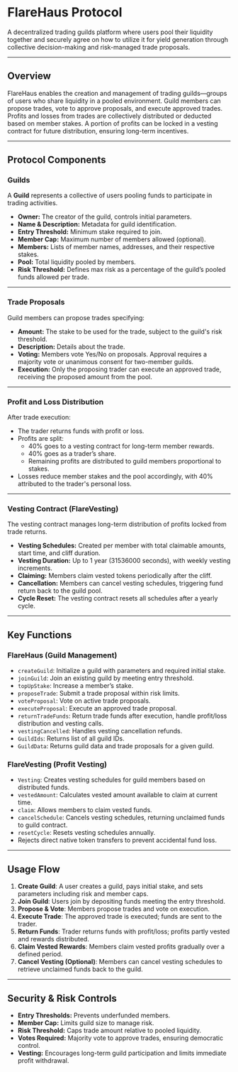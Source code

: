 # FlareHaus Protocol

A decentralized trading guilds platform where users pool their liquidity together and securely agree on how to utilize it for yield generation through collective decision-making and risk-managed trade proposals.

---

## Overview

FlareHaus enables the creation and management of trading guilds—groups of users who share liquidity in a pooled environment. Guild members can propose trades, vote to approve proposals, and execute approved trades. Profits and losses from trades are collectively distributed or deducted based on member stakes. A portion of profits can be locked in a vesting contract for future distribution, ensuring long-term incentives.

---

## Protocol Components

### Guilds

A **Guild** represents a collective of users pooling funds to participate in trading activities.

- **Owner:** The creator of the guild, controls initial parameters.
- **Name & Description:** Metadata for guild identification.
- **Entry Threshold:** Minimum stake required to join.
- **Member Cap:** Maximum number of members allowed (optional).
- **Members:** Lists of member names, addresses, and their respective stakes.
- **Pool:** Total liquidity pooled by members.
- **Risk Threshold:** Defines max risk as a percentage of the guild’s pooled funds allowed per trade.

---

### Trade Proposals

Guild members can propose trades specifying:

- **Amount:** The stake to be used for the trade, subject to the guild's risk threshold.
- **Description:** Details about the trade.
- **Voting:** Members vote Yes/No on proposals. Approval requires a majority vote or unanimous consent for two-member guilds.
- **Execution:** Only the proposing trader can execute an approved trade, receiving the proposed amount from the pool.

---

### Profit and Loss Distribution

After trade execution:

- The trader returns funds with profit or loss.
- Profits are split: 
  - 40% goes to a vesting contract for long-term member rewards.
  - 40% goes as a trader’s share.
  - Remaining profits are distributed to guild members proportional to stakes.
- Losses reduce member stakes and the pool accordingly, with 40% attributed to the trader's personal loss.

---

### Vesting Contract (FlareVesting)

The vesting contract manages long-term distribution of profits locked from trade returns.

- **Vesting Schedules:** Created per member with total claimable amounts, start time, and cliff duration.
- **Vesting Duration:** Up to 1 year (31536000 seconds), with weekly vesting increments.
- **Claiming:** Members claim vested tokens periodically after the cliff.
- **Cancellation:** Members can cancel vesting schedules, triggering fund return back to the guild pool.
- **Cycle Reset:** The vesting contract resets all schedules after a yearly cycle.

---

## Key Functions

### FlareHaus (Guild Management)

- `createGuild`: Initialize a guild with parameters and required initial stake.
- `joinGuild`: Join an existing guild by meeting entry threshold.
- `topUpStake`: Increase a member’s stake.
- `proposeTrade`: Submit a trade proposal within risk limits.
- `voteProposal`: Vote on active trade proposals.
- `executeProposal`: Execute an approved trade proposal.
- `returnTradeFunds`: Return trade funds after execution, handle profit/loss distribution and vesting calls.
- `vestingCancelled`: Handles vesting cancellation refunds.
- `GuildIds`: Returns list of all guild IDs.
- `GuildData`: Returns guild data and trade proposals for a given guild.

### FlareVesting (Profit Vesting)

- `Vesting`: Creates vesting schedules for guild members based on distributed funds.
- `vestedAmount`: Calculates vested amount available to claim at current time.
- `claim`: Allows members to claim vested funds.
- `cancelSchedule`: Cancels vesting schedules, returning unclaimed funds to guild contract.
- `resetCycle`: Resets vesting schedules annually.
- Rejects direct native token transfers to prevent accidental fund loss.

---

## Usage Flow

1. **Create Guild**: A user creates a guild, pays initial stake, and sets parameters including risk and member caps.
2. **Join Guild**: Users join by depositing funds meeting the entry threshold.
3. **Propose & Vote**: Members propose trades and vote on execution.
4. **Execute Trade**: The approved trade is executed; funds are sent to the trader.
5. **Return Funds**: Trader returns funds with profit/loss; profits partly vested and rewards distributed.
6. **Claim Vested Rewards**: Members claim vested profits gradually over a defined period.
7. **Cancel Vesting (Optional)**: Members can cancel vesting schedules to retrieve unclaimed funds back to the guild.

---

## Security & Risk Controls

- **Entry Thresholds:** Prevents underfunded members.
- **Member Cap:** Limits guild size to manage risk.
- **Risk Threshold:** Caps trade amount relative to pooled liquidity.
- **Votes Required:** Majority vote to approve trades, ensuring democratic control.
- **Vesting:** Encourages long-term guild participation and limits immediate profit withdrawal.
